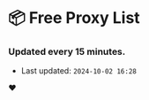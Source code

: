 # :package: Free Proxy List
### Updated every 15 minutes.

- Last updated: `2024-10-02 16:28`

:heart:
